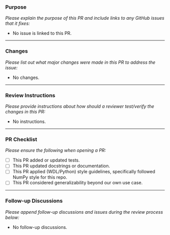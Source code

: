 ### Purpose
_Please explain the purpose of this PR and include links to any GitHub issues that it fixes:_

- No issue is linked to this PR.
---
### Changes
_Please list out what major changes were made in this PR to address the issue:_

- No changes.
---
### Review Instructions
_Please provide instructions about how should a reviewer test/verify the changes in this PR:_

- No instructions.

---
### PR Checklist
_Please ensure the following when opening a PR:_

- [ ] This PR added or updated tests.
- [ ] This PR updated docstrings or documentation.
- [ ] This PR applied (WDL/Python) style guidelines, specifically followed NumPy style for this repo.
- [ ] This PR considered generalizability beyond our own use case.

---
### Follow-up Discussions
_Please append follow-up discussions and issues during the review process below:_

- No follow-up discussions.
